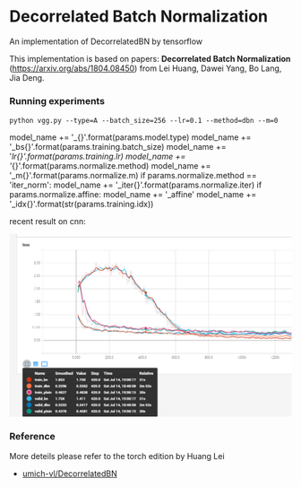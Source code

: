 # Decorrelated Batch Normalization
An implementation of DecorrelatedBN by tensorflow


This implementation is based on papers: 
<b>Decorrelated Batch Normalization</b> (https://arxiv.org/abs/1804.08450) 
from Lei Huang, Dawei Yang, Bo Lang, Jia Deng.

### Running experiments
```buildoutcfg
python vgg.py --type=A --batch_size=256 --lr=0.1 --method=dbn --m=0
```
model_name += '_{}'.format(params.model.type)
    model_name += '_bs{}'.format(params.training.batch_size)
    model_name += '_lr{}'.format(params.training.lr)
    model_name += '_{}'.format(params.normalize.method)
    model_name += '_m{}'.format(params.normalize.m)
    if params.normalize.method == 'iter_norm':
        model_name += '_iter{}'.format(params.normalize.iter)
    if params.normalize.affine:
        model_name += '_affine'
    model_name += '_idx{}'.format(str(params.training.idx))

recent result on cnn:

<img src="result/cnn.jpg"></img>



### Reference
More deteils please refer to the torch edition by Huang Lei 
- [umich-vl/DecorrelatedBN](https://github.com/umich-vl/DecorrelatedBN)


